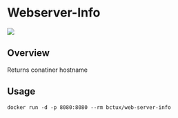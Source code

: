 # Webserver-Info

<img src="https://img.shields.io/docker/automated/bctux/web-server-info.svg">

## Overview

Returns conatiner hostname

## Usage

```
docker run -d -p 8080:8080 --rm bctux/web-server-info
```
